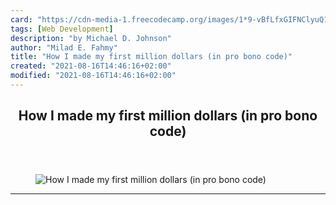 ```yaml
---
card: "https://cdn-media-1.freecodecamp.org/images/1*9-vBfLfxGIFNClyuQ1mYbQ.jpeg"
tags: [Web Development]
description: "by Michael D. Johnson"
author: "Milad E. Fahmy"
title: "How I made my first million dollars (in pro bono code)"
created: "2021-08-16T14:46:16+02:00"
modified: "2021-08-16T14:46:16+02:00"
---
```

<div class="site-wrapper">
<main id="site-main" class="site-main outer">
<div class="inner">
<article class="post-full post tag-web-development tag-nonprofit tag-tech tag-startup tag-life-lessons ">
<header class="post-full-header">
<h1 class="post-full-title">How I made my first million dollars (in pro bono code)</h1>
</header>
<figure class="post-full-image">
<picture>
<source media="(max-width: 700px)" sizes="1px" srcset="data:image/gif;base64,R0lGODlhAQABAIAAAAAAAP///yH5BAEAAAAALAAAAAABAAEAAAIBRAA7 1w">
<source media="(min-width: 701px)" sizes="(max-width: 800px) 400px,
(max-width: 1170px) 700px,
1400px" srcset="https://cdn-media-1.freecodecamp.org/images/1*9-vBfLfxGIFNClyuQ1mYbQ.jpeg 300w,
https://cdn-media-1.freecodecamp.org/images/1*9-vBfLfxGIFNClyuQ1mYbQ.jpeg 600w,
https://cdn-media-1.freecodecamp.org/images/1*9-vBfLfxGIFNClyuQ1mYbQ.jpeg 1000w,
https://cdn-media-1.freecodecamp.org/images/1*9-vBfLfxGIFNClyuQ1mYbQ.jpeg 2000w">
<img onerror="this.style.display='none'" src="https://cdn-media-1.freecodecamp.org/images/1*9-vBfLfxGIFNClyuQ1mYbQ.jpeg" alt="How I made my first million dollars (in pro bono code)">
</picture>
</figure>
<section class="post-full-content">
<div class="post-content medium-migrated-article">
</div>
<hr>
</section>
</article>
</div>
</main>
</div>
<!-- Google Tag Manager (noscript) -->
<!-- End Google Tag Manager (noscript) -->
